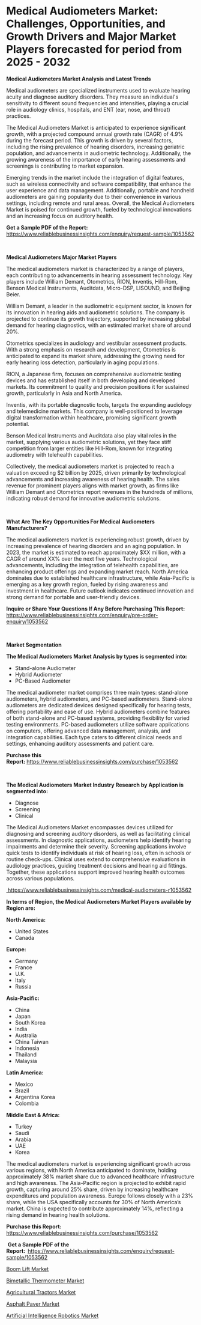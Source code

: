 <p><h1>Medical Audiometers Market: Challenges, Opportunities, and Growth Drivers and Major Market Players forecasted for period from 2025 - 2032</h1></p><p><strong>Medical Audiometers Market Analysis and Latest Trends</strong></p>
<p><p>Medical audiometers are specialized instruments used to evaluate hearing acuity and diagnose auditory disorders. They measure an individual's sensitivity to different sound frequencies and intensities, playing a crucial role in audiology clinics, hospitals, and ENT (ear, nose, and throat) practices. </p><p>The Medical Audiometers Market is anticipated to experience significant growth, with a projected compound annual growth rate (CAGR) of 4.9% during the forecast period. This growth is driven by several factors, including the rising prevalence of hearing disorders, increasing geriatric population, and advancements in audiometric technology. Additionally, the growing awareness of the importance of early hearing assessments and screenings is contributing to market expansion. </p><p>Emerging trends in the market include the integration of digital features, such as wireless connectivity and software compatibility, that enhance the user experience and data management. Additionally, portable and handheld audiometers are gaining popularity due to their convenience in various settings, including remote and rural areas. Overall, the Medical Audiometers Market is poised for continued growth, fueled by technological innovations and an increasing focus on auditory health.</p></p>
<p><strong>Get a Sample PDF of the Report:&nbsp;</strong> <a href="https://www.reliablebusinessinsights.com/enquiry/request-sample/1053562?utm_campaign=1138&utm_medium=2&utm_source=Github&utm_content=ia&utm_term=10042025&utm_id=medical-audiometers">https://www.reliablebusinessinsights.com/enquiry/request-sample/1053562</a></p>
<p>&nbsp;</p>
<p><strong>Medical Audiometers Major Market Players</strong></p>
<p><p>The medical audiometers market is characterized by a range of players, each contributing to advancements in hearing assessment technology. Key players include William Demant, Otometrics, RION, Inventis, Hill-Rom, Benson Medical Instruments, Auditdata, Micro-DSP, LISOUND, and Beijing Beier. </p><p>William Demant, a leader in the audiometric equipment sector, is known for its innovation in hearing aids and audiometric solutions. The company is projected to continue its growth trajectory, supported by increasing global demand for hearing diagnostics, with an estimated market share of around 20%.</p><p>Otometrics specializes in audiology and vestibular assessment products. With a strong emphasis on research and development, Otometrics is anticipated to expand its market share, addressing the growing need for early hearing loss detection, particularly in aging populations.</p><p>RION, a Japanese firm, focuses on comprehensive audiometric testing devices and has established itself in both developing and developed markets. Its commitment to quality and precision positions it for sustained growth, particularly in Asia and North America.</p><p>Inventis, with its portable diagnostic tools, targets the expanding audiology and telemedicine markets. This company is well-positioned to leverage digital transformation within healthcare, promising significant growth potential.</p><p>Benson Medical Instruments and Auditdata also play vital roles in the market, supplying various audiometric solutions, yet they face stiff competition from larger entities like Hill-Rom, known for integrating audiometry with telehealth capabilities.</p><p>Collectively, the medical audiometers market is projected to reach a valuation exceeding $2 billion by 2025, driven primarily by technological advancements and increasing awareness of hearing health. The sales revenue for prominent players aligns with market growth, as firms like William Demant and Otometrics report revenues in the hundreds of millions, indicating robust demand for innovative audiometric solutions.</p></p>
<p>&nbsp;</p>
<p><strong>What Are The Key Opportunities For Medical Audiometers Manufacturers?</strong></p>
<p><p>The medical audiometers market is experiencing robust growth, driven by increasing prevalence of hearing disorders and an aging population. In 2023, the market is estimated to reach approximately $XX million, with a CAGR of around XX% over the next five years. Technological advancements, including the integration of telehealth capabilities, are enhancing product offerings and expanding market reach. North America dominates due to established healthcare infrastructure, while Asia-Pacific is emerging as a key growth region, fueled by rising awareness and investment in healthcare. Future outlook indicates continued innovation and strong demand for portable and user-friendly devices.</p></p>
<p><strong>Inquire or Share Your Questions If Any Before Purchasing This Report:</strong> <a href="https://www.reliablebusinessinsights.com/enquiry/pre-order-enquiry/1053562?utm_campaign=1138&utm_medium=2&utm_source=Github&utm_content=ia&utm_term=10042025&utm_id=medical-audiometers">https://www.reliablebusinessinsights.com/enquiry/pre-order-enquiry/1053562</a></p>
<p>&nbsp;</p>
<p><strong>Market Segmentation</strong></p>
<p><strong>The Medical Audiometers Market Analysis by types is segmented into:</strong></p>
<p><ul><li>Stand-alone Audiometer</li><li>Hybrid Audiometer</li><li>PC-Based Audiometer</li></ul></p>
<p><p>The medical audiometer market comprises three main types: stand-alone audiometers, hybrid audiometers, and PC-based audiometers. Stand-alone audiometers are dedicated devices designed specifically for hearing tests, offering portability and ease of use. Hybrid audiometers combine features of both stand-alone and PC-based systems, providing flexibility for varied testing environments. PC-based audiometers utilize software applications on computers, offering advanced data management, analysis, and integration capabilities. Each type caters to different clinical needs and settings, enhancing auditory assessments and patient care.</p></p>
<p><strong>Purchase this Report:&nbsp;</strong><a href="https://www.reliablebusinessinsights.com/purchase/1053562?utm_campaign=1138&utm_medium=2&utm_source=Github&utm_content=ia&utm_term=10042025&utm_id=medical-audiometers">https://www.reliablebusinessinsights.com/purchase/1053562</a></p>
<p>&nbsp;</p>
<p><strong>The Medical Audiometers Market Industry Research by Application is segmented into:</strong></p>
<p><ul><li>Diagnose</li><li>Screening</li><li>Clinical</li></ul></p>
<p><p>The Medical Audiometers Market encompasses devices utilized for diagnosing and screening auditory disorders, as well as facilitating clinical assessments. In diagnostic applications, audiometers help identify hearing impairments and determine their severity. Screening applications involve quick tests to identify individuals at risk of hearing loss, often in schools or routine check-ups. Clinical uses extend to comprehensive evaluations in audiology practices, guiding treatment decisions and hearing aid fittings. Together, these applications support improved hearing health outcomes across various populations.</p></p>
<p><a href="https://www.reliablebusinessinsights.com/medical-audiometers-r1053562?utm_campaign=1138&utm_medium=2&utm_source=Github&utm_content=ia&utm_term=10042025&utm_id=medical-audiometers">&nbsp;https://www.reliablebusinessinsights.com/medical-audiometers-r1053562</a></p>
<p><strong>In terms of Region, the Medical Audiometers Market Players available by Region are:</strong></p>
<p>
    <p> <strong> North America: </strong>
        <ul>
            <li>United States</li>
            <li>Canada</li>
        </ul>
        </p> 
    <p> <strong> Europe: </strong>
        <ul>
            <li>Germany</li>
            <li>France</li>
            <li>U.K.</li>
            <li>Italy</li>
            <li>Russia</li>
        </ul>
        </p> 
    <p> <strong> Asia-Pacific: </strong>
        <ul>
            <li>China</li>
            <li>Japan</li>
            <li>South Korea</li>
            <li>India</li>
            <li>Australia</li>
            <li>China Taiwan</li>
            <li>Indonesia</li>
            <li>Thailand</li>
            <li>Malaysia</li>
        </ul>
        </p> 
    <p> <strong> Latin America: </strong>
        <ul>
            <li>Mexico</li>
            <li>Brazil</li>
            <li>Argentina Korea</li>
            <li>Colombia</li>
        </ul>
        </p> 
    <p> <strong> Middle East & Africa: </strong>
        <ul>
            <li>Turkey</li>
            <li>Saudi</li>
            <li>Arabia</li>
            <li>UAE</li>
            <li>Korea</li>
        </ul>
    </p>
    </p>
<p><p>The medical audiometers market is experiencing significant growth across various regions, with North America anticipated to dominate, holding approximately 38% market share due to advanced healthcare infrastructure and high awareness. The Asia-Pacific region is projected to exhibit rapid growth, capturing around 25% share, driven by increasing healthcare expenditures and population awareness. Europe follows closely with a 23% share, while the USA specifically accounts for 30% of North America’s market. China is expected to contribute approximately 14%, reflecting a rising demand in hearing health solutions.</p></p>
<p><strong>Purchase this Report: </strong><a href="https://www.reliablebusinessinsights.com/purchase/1053562?utm_campaign=1138&utm_medium=2&utm_source=Github&utm_content=ia&utm_term=10042025&utm_id=medical-audiometers">https://www.reliablebusinessinsights.com/purchase/1053562</a></p>
<p>&nbsp;<strong>Get a Sample PDF of the Report:&nbsp;&nbsp;</strong><a href="https://www.reliablebusinessinsights.com/enquiry/request-sample/1053562?utm_campaign=1138&utm_medium=2&utm_source=Github&utm_content=ia&utm_term=10042025&utm_id=medical-audiometers">https://www.reliablebusinessinsights.com/enquiry/request-sample/1053562</a></p>
<p><strong></strong></p>
<p><p><a href="https://github.com/aarenlazosw3/Market-Research-Report-List-1/blob/main/boom-lift-market.md?utm_campaign=1138&utm_medium=2&utm_source=Github&utm_content=ia&utm_term=10042025&utm_id=medical-audiometers">Boom Lift Market</a></p><p><a href="https://github.com/knazsdadeyvw/Market-Research-Report-List-1/blob/main/bimetallic-thermometer-market.md?utm_campaign=1138&utm_medium=2&utm_source=Github&utm_content=ia&utm_term=10042025&utm_id=medical-audiometers">Bimetallic Thermometer Market</a></p><p><a href="https://github.com/CliffMedina6/Market-Research-Report-List-7/blob/main/agricultural-tractors-market.md?utm_campaign=1138&utm_medium=2&utm_source=Github&utm_content=ia&utm_term=10042025&utm_id=medical-audiometers">Agricultural Tractors Market</a></p><p><a href="https://github.com/angelajermaine/Market-Research-Report-List-6/blob/main/asphalt-paver-market.md?utm_campaign=1138&utm_medium=2&utm_source=Github&utm_content=ia&utm_term=10042025&utm_id=medical-audiometers">Asphalt Paver Market</a></p><p><a href="https://github.com/provorikovar/Market-Research-Report-List-7/blob/main/artificial-intelligence-robotics-market.md?utm_campaign=1138&utm_medium=2&utm_source=Github&utm_content=ia&utm_term=10042025&utm_id=medical-audiometers">Artificial Intelligence Robotics Market</a></p></p>